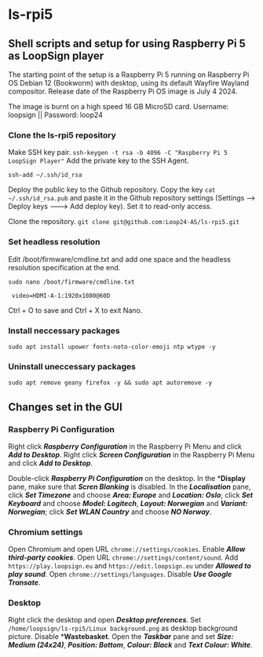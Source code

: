 # ls-rpi5
## Shell scripts and setup for using Raspberry Pi 5 as LoopSign player

The starting point of the setup is a Raspberry Pi 5 running on Raspberry Pi OS Debian 12 (Bookworm) with desktop, using its default Wayfire Wayland compositor. Release date of the Raspberry Pi OS image is July 4 2024.

The image is burnt on a high speed 16 GB MicroSD card. Username: loopsign || Password: loop24

### Clone the ls-rpi5 repository
Make SSH key pair.
```ssh-keygen -t rsa -b 4096 -C "Raspberry Pi 5 LoopSign Player"```
Add the private key to the SSH Agent.
```eval "$(ssh-agent -s)"
ssh-add ~/.ssh/id_rsa
```
Deploy the public key to the Github repository.
Copy the key `cat ~/.ssh/id_rsa.pub` and paste it in the Github repository settings (Settings --> Deploy keys ---> Add deploy key). Set it to read-only access.

Clone the repository.
```git clone git@github.com:Loop24-AS/ls-rpi5.git```

### Set headless resolution
Edit /boot/firmware/cmdline.txt and add one space and the headless resolution specification at the end.
```
sudo nano /boot/firmware/cmdline.txt
```
```
 video=HDMI-A-1:1920x1080@60D
```
Ctrl + O to save and Ctrl + X to exit Nano.

### Install neccessary packages
```
sudo apt install upower fonts-noto-color-emoji ntp wtype -y
```

### Uninstall uneccessary packages
```
sudo apt remove geany firefox -y && sudo apt autoremove -y
```

## Changes set in the GUI
### Raspberry Pi Configuration
Right click ***Raspberry Configuration*** in the Raspberry Pi Menu and click ***Add to Desktop***. Right click ***Screen Configuration*** in the Raspberry Pi Menu and click ***Add to Desktop***.

Double-click ***Raspberry Pi Configuration*** on the desktop. In the ***Display** pane, make sure that ***Scren Blanking*** is disabled. In the ***Localisation*** pane, click ***Set Timezone*** and choose ***Area: Europe*** and ***Location: Oslo***; click ***Set Keyboard*** and choose ***Model: Logitech***, ***Layout: Norwegian*** and ***Variant: Norwegian***; click ***Set WLAN Country*** and choose ***NO Norway***. 

### Chromium settings
Open Chromium and open URL `chrome://settings/cookies`. Enable ***Allow third-party cookies***. Open URL `chrome://settings/content/sound`. Add `https://play.loopsign.eu` and `https://edit.loopsign.eu` under ***Allowed to play sound***. Open `chrome://settings/languages`. Disable ***Use Google Transate***.

### Desktop
Right click the desktop and open ***Desktop preferences***. Set `/home/loopsign/ls-rpi5/Linux background.png` as desktop background picture. Disable ***Wastebasket**. Open the ***Taskbar*** pane and set ***Size: Medium (24x24)***, ***Position: Bottom***, ***Colour: Black*** and ***Text Colour: White***.
